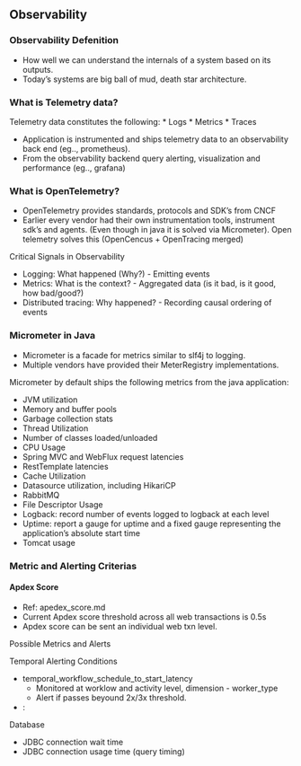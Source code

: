 ## Observability


### Observability Defenition

* How well we can understand the internals of a system based on its outputs.
* Today’s systems are big ball of mud, death star architecture.


### What is Telemetry data?

Telemetry data constitutes the following:
    * Logs
    * Metrics
    * Traces
* Application is instrumented and ships telemetry data to an observability back end (eg.., prometheus).
* From the observability backend query alerting, visualization and performance (eg.., grafana)


### What is OpenTelemetry?

* OpenTelemetry provides standards, protocols and SDK’s from CNCF
* Earlier every vendor had their own instrumentation tools, instrument sdk’s and agents. (Even though in java it is solved via Micrometer). Open telemetry solves this (OpenCencus + OpenTracing merged)


Critical Signals in Observability

* Logging: What happened (Why?) - Emitting events
* Metrics: What is the context? - Aggregated data (is it bad, is it good, how bad/good?)
* Distributed tracing: Why happened? - Recording causal ordering of events


### Micrometer in Java

* Micrometer is a facade for metrics similar to slf4j to logging.
* Multiple vendors have provided their MeterRegistry implementations.

Micrometer by default ships the following metrics from the java application:

* JVM utilization
* Memory and buffer pools
* Garbage collection stats
* Thread Utilization
* Number of classes loaded/unloaded
* CPU Usage
* Spring MVC and WebFlux request latencies
* RestTemplate latencies
* Cache Utilization
* Datasource utilization, including HikariCP
* RabbitMQ
* File Descriptor Usage
* Logback: record number of events logged to logback at each level
* Uptime: report a gauge for uptime and a fixed gauge representing the application’s absolute start time
* Tomcat usage



### Metric and Alerting Criterias

#### Apdex Score

- Ref: apedex_score.md
- Current Apdex score threshold across all web transactions is 0.5s
- Apdex score can be sent an individual web txn level.

Possible Metrics and Alerts

Temporal Alerting Conditions

* temporal_workflow_schedule_to_start_latency
    * Monitored at worklow and activity level, dimension - worker_type
    * Alert if passes beyound 2x/3x threshold.
* :


Database
* JDBC connection wait time
* JDBC connection usage time (query timing)
